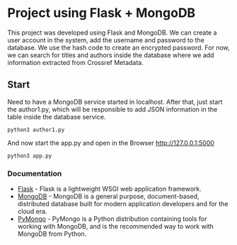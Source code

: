 # Project using Flask + MongoDB
This project was developed using Flask and MongoDB.
We can create a user account in the system, add the username and password to the database. We use the hash code to create an encrypted password.
For now, we can search for titles and authors inside the database where we add information extracted from Crossref Metadata.


## Start
Need to have a MongoDB service started in localhost.
After that, just start the author1.py, which will be responsible to add JSON information in the table inside the database service.

```
python3 author1.py
```
And now start the app.py and open in the Browser http://127.0.0.1:5000 
```
python3 app.py
```


### Documentation

* [Flask](https://flask.palletsprojects.com/en/1.1.x/) - Flask is a lightweight WSGI web application framework.
* [MongoDB](https://docs.mongodb.com/) - MongoDB is a general purpose, document-based, distributed database built for modern application developers and for the cloud era.
* [PyMongo](https://pymongo.readthedocs.io/en/stable/) - PyMongo is a Python distribution containing tools for working with MongoDB, and is the recommended way to work with MongoDB from Python.
